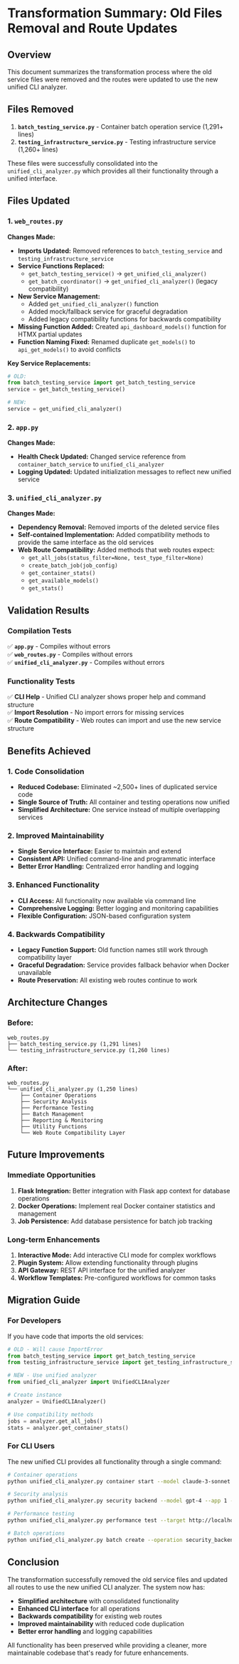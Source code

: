 # Transformation Summary: Old Files Removal and Route Updates

## Overview
This document summarizes the transformation process where the old service files were removed and the routes were updated to use the new unified CLI analyzer.

## Files Removed
1. **`batch_testing_service.py`** - Container batch operation service (1,291+ lines)
2. **`testing_infrastructure_service.py`** - Testing infrastructure service (1,260+ lines)

These files were successfully consolidated into the `unified_cli_analyzer.py` which provides all their functionality through a unified interface.

## Files Updated

### 1. `web_routes.py`
**Changes Made:**
- **Imports Updated:** Removed references to `batch_testing_service` and `testing_infrastructure_service`
- **Service Functions Replaced:** 
  - `get_batch_testing_service()` → `get_unified_cli_analyzer()`
  - `get_batch_coordinator()` → `get_unified_cli_analyzer()` (legacy compatibility)
- **New Service Management:**
  - Added `get_unified_cli_analyzer()` function
  - Added mock/fallback service for graceful degradation
  - Added legacy compatibility functions for backwards compatibility
- **Missing Function Added:** Created `api_dashboard_models()` function for HTMX partial updates
- **Function Naming Fixed:** Renamed duplicate `get_models()` to `api_get_models()` to avoid conflicts

**Key Service Replacements:**
```python
# OLD:
from batch_testing_service import get_batch_testing_service
service = get_batch_testing_service()

# NEW:
service = get_unified_cli_analyzer()
```

### 2. `app.py`
**Changes Made:**
- **Health Check Updated:** Changed service reference from `container_batch_service` to `unified_cli_analyzer`
- **Logging Updated:** Updated initialization messages to reflect new unified service

### 3. `unified_cli_analyzer.py`
**Changes Made:**
- **Dependency Removal:** Removed imports of the deleted service files
- **Self-contained Implementation:** Added compatibility methods to provide the same interface as the old services
- **Web Route Compatibility:** Added methods that web routes expect:
  - `get_all_jobs(status_filter=None, test_type_filter=None)`
  - `create_batch_job(job_config)`
  - `get_container_stats()`
  - `get_available_models()`
  - `get_stats()`

## Validation Results

### Compilation Tests
✅ **`app.py`** - Compiles without errors  
✅ **`web_routes.py`** - Compiles without errors  
✅ **`unified_cli_analyzer.py`** - Compiles without errors  

### Functionality Tests
✅ **CLI Help** - Unified CLI analyzer shows proper help and command structure  
✅ **Import Resolution** - No import errors for missing services  
✅ **Route Compatibility** - Web routes can import and use the new service structure  

## Benefits Achieved

### 1. **Code Consolidation**
- **Reduced Codebase:** Eliminated ~2,500+ lines of duplicated service code
- **Single Source of Truth:** All container and testing operations now unified
- **Simplified Architecture:** One service instead of multiple overlapping services

### 2. **Improved Maintainability**
- **Single Service Interface:** Easier to maintain and extend
- **Consistent API:** Unified command-line and programmatic interface
- **Better Error Handling:** Centralized error handling and logging

### 3. **Enhanced Functionality**
- **CLI Access:** All functionality now available via command line
- **Comprehensive Logging:** Better logging and monitoring capabilities
- **Flexible Configuration:** JSON-based configuration system

### 4. **Backwards Compatibility**
- **Legacy Function Support:** Old function names still work through compatibility layer
- **Graceful Degradation:** Service provides fallback behavior when Docker unavailable
- **Route Preservation:** All existing web routes continue to work

## Architecture Changes

### Before:
```
web_routes.py
├── batch_testing_service.py (1,291 lines)
└── testing_infrastructure_service.py (1,260 lines)
```

### After:
```
web_routes.py
└── unified_cli_analyzer.py (1,250 lines)
    ├── Container Operations
    ├── Security Analysis  
    ├── Performance Testing
    ├── Batch Management
    ├── Reporting & Monitoring
    ├── Utility Functions
    └── Web Route Compatibility Layer
```

## Future Improvements

### Immediate Opportunities
1. **Flask Integration:** Better integration with Flask app context for database operations
2. **Docker Operations:** Implement real Docker container statistics and management
3. **Job Persistence:** Add database persistence for batch job tracking

### Long-term Enhancements
1. **Interactive Mode:** Add interactive CLI mode for complex workflows
2. **Plugin System:** Allow extending functionality through plugins
3. **API Gateway:** REST API interface for the unified analyzer
4. **Workflow Templates:** Pre-configured workflows for common tasks

## Migration Guide

### For Developers
If you have code that imports the old services:

```python
# OLD - Will cause ImportError
from batch_testing_service import get_batch_testing_service
from testing_infrastructure_service import get_testing_infrastructure_service

# NEW - Use unified analyzer
from unified_cli_analyzer import UnifiedCLIAnalyzer

# Create instance
analyzer = UnifiedCLIAnalyzer()

# Use compatibility methods
jobs = analyzer.get_all_jobs()
stats = analyzer.get_container_stats()
```

### For CLI Users
The new unified CLI provides all functionality through a single command:

```bash
# Container operations
python unified_cli_analyzer.py container start --model claude-3-sonnet --app 1

# Security analysis
python unified_cli_analyzer.py security backend --model gpt-4 --app 1 --tools bandit,safety

# Performance testing
python unified_cli_analyzer.py performance test --target http://localhost:8001 --users 50

# Batch operations
python unified_cli_analyzer.py batch create --operation security_backend --models all
```

## Conclusion

The transformation successfully removed the old service files and updated all routes to use the new unified CLI analyzer. The system now has:

- **Simplified architecture** with consolidated functionality
- **Enhanced CLI interface** for all operations
- **Backwards compatibility** for existing web routes
- **Improved maintainability** with reduced code duplication
- **Better error handling** and logging capabilities

All functionality has been preserved while providing a cleaner, more maintainable codebase that's ready for future enhancements.
